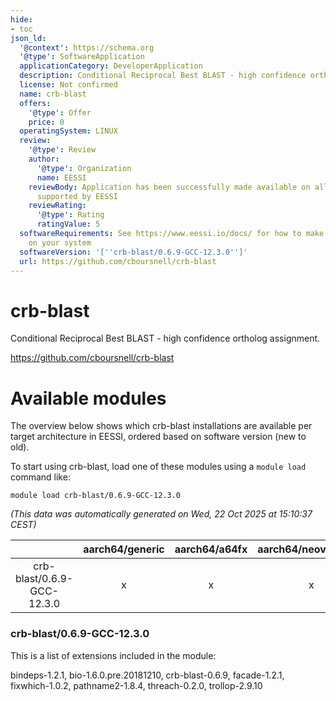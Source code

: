 ```yaml
---
hide:
- toc
json_ld:
  '@context': https://schema.org
  '@type': SoftwareApplication
  applicationCategory: DeveloperApplication
  description: Conditional Reciprocal Best BLAST - high confidence ortholog assignment.
  license: Not confirmed
  name: crb-blast
  offers:
    '@type': Offer
    price: 0
  operatingSystem: LINUX
  review:
    '@type': Review
    author:
      '@type': Organization
      name: EESSI
    reviewBody: Application has been successfully made available on all architectures
      supported by EESSI
    reviewRating:
      '@type': Rating
      ratingValue: 5
  softwareRequirements: See https://www.eessi.io/docs/ for how to make EESSI available
    on your system
  softwareVersion: '[''crb-blast/0.6.9-GCC-12.3.0'']'
  url: https://github.com/cboursnell/crb-blast
---
```


crb-blast
=========


Conditional Reciprocal Best BLAST - high confidence ortholog assignment.

https://github.com/cboursnell/crb-blast
# Available modules


The overview below shows which crb-blast installations are available per target architecture in EESSI, ordered based on software version (new to old).

To start using crb-blast, load one of these modules using a `module load` command like:

```shell
module load crb-blast/0.6.9-GCC-12.3.0
```

*(This data was automatically generated on Wed, 22 Oct 2025 at 15:10:37 CEST)*

| |aarch64/generic|aarch64/a64fx|aarch64/neoverse_n1|aarch64/neoverse_v1|aarch64/nvidia/grace|x86_64/generic|x86_64/amd/zen2|x86_64/amd/zen3|x86_64/amd/zen4|x86_64/intel/cascadelake|x86_64/intel/haswell|x86_64/intel/icelake|x86_64/intel/sapphirerapids|x86_64/intel/skylake_avx512|
| :---: | :---: | :---: | :---: | :---: | :---: | :---: | :---: | :---: | :---: | :---: | :---: | :---: | :---: | :---: |
|crb-blast/0.6.9-GCC-12.3.0|x|x|x|x|x|x|x|x|x|x|x|x|x|x|


### crb-blast/0.6.9-GCC-12.3.0

This is a list of extensions included in the module:

bindeps-1.2.1, bio-1.6.0.pre.20181210, crb-blast-0.6.9, facade-1.2.1, fixwhich-1.0.2, pathname2-1.8.4, threach-0.2.0, trollop-2.9.10